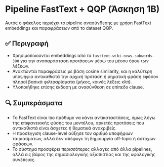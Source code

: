 # Pipeline FastText + QQP (Άσκηση 1B)

Αυτός ο φάκελος περιέχει το pipeline ανασύνθεσης με χρήση FastText embeddings και παραφράσεων από το dataset QQP.

## ✅ Περιγραφή

- Χρησιμοποιούνται embeddings από το `fasttext-wiki-news-subwords-300` για την αναπαράσταση προτάσεων μέσω του μέσου όρου των λέξεων.
- Ανακτώνται παραφράσεις με βάση cosine similarity, και η καλύτερη υποψήφια αντικαθιστά την αρχική πρόταση ή ρηματική φράση εφόσον πληροί βασικά φιλτραρίσματα (μήκος, κοινές λέξεις κλπ).
- Υλοποιήθηκε επίσης έκδοση με ανασύνθεση σε επίπεδο clause.

## 🔍 Συμπεράσματα

- Το FastText είναι πιο πρόθυμο να κάνει αντικαταστάσεις, όμως λόγω της επιφανειακής φύσης του μοντέλου, αρκετές προτάσεις που αντικαθιστά είναι άσχετες ή θεματικά ανακριβείς.
- Η προσέγγιση clause-level αύξησε τον αριθμό υποψήφιων ταιριασμάτων, αλλά δεν απέφυγε τη δημιουργία off-topic ή άστοχων φράσεων.
- Το σύστημα προσφέρει περισσότερες αλλαγές από άλλα pipelines, αλλά εις βάρος της σημασιολογικής αξιοπιστίας και της υφολογικής συνέπειας.

